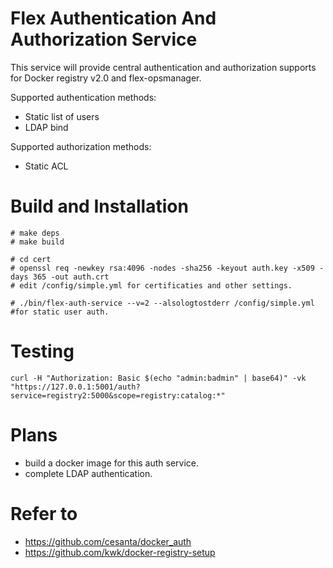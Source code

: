 # Flex Authentication And Authorization Service

This service will provide central authentication and authorization supports for Docker registry v2.0 and flex-opsmanager.

Supported authentication methods:

* 	Static list of users
* 	LDAP bind

Supported authorization methods:

* Static ACL

# Build and Installation

	# make deps
	# make build
	
	# cd cert 
	# openssl req -newkey rsa:4096 -nodes -sha256 -keyout auth.key -x509 -days 365 -out auth.crt
	# edit /config/simple.yml for certificaties and other settings.
	
	# ./bin/flex-auth-service --v=2 --alsologtostderr /config/simple.yml #for static user auth.



# Testing

	curl -H "Authorization: Basic $(echo "admin:badmin" | base64)" -vk "https://127.0.0.1:5001/auth?service=registry2:5000&scope=registry:catalog:*"
	
	
# Plans


* build a docker image for this auth service.
* complete LDAP authentication.

# Refer to

* https://github.com/cesanta/docker_auth
* https://github.com/kwk/docker-registry-setup

